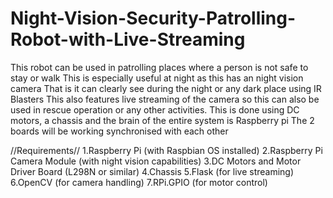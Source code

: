 # Night-Vision-Security-Patrolling-Robot-with-Live-Streaming
This robot can be used in patrolling places where a person is not safe to stay or walk This is especially useful at night as this has an night vision camera That is it can clearly see during the night or any dark place using IR Blasters 
This also features live streaming of the camera so  this can also be used in rescue operation or any other activities.
This is done using DC motors, a chassis and the brain of the entire system is Raspberry pi 
The 2 boards will be working synchronised with each other

//Requirements//
1.Raspberry Pi (with Raspbian OS installed)
2.Raspberry Pi Camera Module (with night vision capabilities)
3.DC Motors and Motor Driver Board (L298N or similar)
4.Chassis
5.Flask (for live streaming)
6.OpenCV (for camera handling)
7.RPi.GPIO (for motor control)
